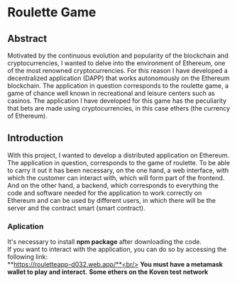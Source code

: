 # Roulette Game
## Abstract
Motivated by the continuous evolution and popularity of the blockchain and cryptocurrencies, I wanted to delve into the environment of Ethereum, one of the most renowned cryptocurrencies. For this reason I have developed a decentralized application (DAPP) that works autonomously on the Ethereum blockchain. The application in question corresponds to the roulette game, a game of chance well known in recreational and leisure centers such as casinos. The application I have developed for this game has the peculiarity that bets are made using cryptocurrencies, in this case ethers (the currency of Ethereum).

## Introduction
With this project, I wanted to develop a distributed application on Ethereum. The application in question, corresponds to the game of roulette. To be able to carry it out it has been necessary, on the one hand, a web interface, with which the customer can interact with, which will form part of the frontend. And on the other hand, a backend, which corresponds to everything the code and software needed for the application to work correctly on Ethereum and can be used by different users, in which there will be the server and the contract smart (smart contract).

### Aplication
It's necessary to install **npm package** after downloading the code. <br/>
If you want to interact with the application, you can do so by accessing the following link:<br/>
**https://rouletteapp-d032.web.app/**<br/>
**You must have a metamask wallet to play and interact.**
**Some ethers on the Koven test network**
